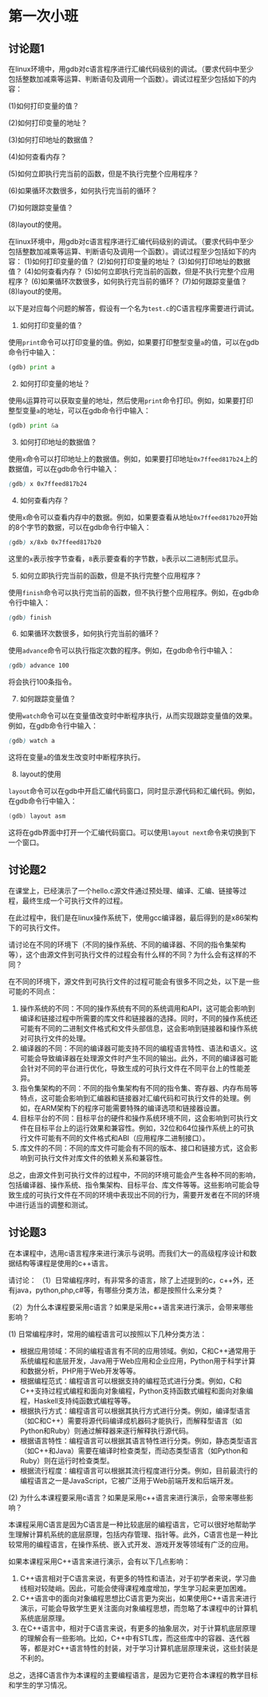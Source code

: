 # 第一次小班

## 讨论题1

在linux环境中，用gdb对c语言程序进行汇编代码级别的调试。（要求代码中至少包括整数加减乘等运算、判断语句及调用一个函数）。调试过程至少包括如下的内容：

(1)如何打印变量的值？

(2)如何打印变量的地址？

(3)如何打印地址的数据值？

(4)如何查看内存？

(5)如何立即执行完当前的函数，但是不执行完整个应用程序？

(6)如果循环次数很多，如何执行完当前的循环？

(7)如何跟踪变量值？

(8)layout的使用。



在linux环境中，用gdb对c语言程序进行汇编代码级别的调试。（要求代码中至少包括整数加减乘等运算、判断语句及调用一个函数）。调试过程至少包括如下的内容： (1)如何打印变量的值？ (2)如何打印变量的地址？ (3)如何打印地址的数据值？ (4)如何查看内存？ (5)如何立即执行完当前的函数，但是不执行完整个应用程序？ (6)如果循环次数很多，如何执行完当前的循环？ (7)如何跟踪变量值？ (8)layout的使用。

以下是对应每个问题的解答，假设有一个名为`test.c`的C语言程序需要进行调试。

1. 如何打印变量的值？

使用`print`命令可以打印变量的值。例如，如果要打印整型变量`a`的值，可以在gdb命令行中输入：

```python
(gdb) print a
```

2. 如何打印变量的地址？

使用`&`运算符可以获取变量的地址，然后使用`print`命令打印。例如，如果要打印整型变量`a`的地址，可以在gdb命令行中输入：

```python
(gdb) print &a
```

3. 如何打印地址的数据值？

使用`x`命令可以打印地址上的数据值。例如，如果要打印地址`0x7ffeed817b24`上的数据值，可以在gdb命令行中输入：

```scss
(gdb) x 0x7ffeed817b24
```

4. 如何查看内存？

使用`x`命令可以查看内存中的数据。例如，如果要查看从地址`0x7ffeed817b20`开始的8个字节的数据，可以在gdb命令行中输入：

```scss
(gdb) x/8xb 0x7ffeed817b20
```

这里的`x`表示按字节查看，`8`表示要查看的字节数，`b`表示以二进制形式显示。

5. 如何立即执行完当前的函数，但是不执行完整个应用程序？

使用`finish`命令可以执行完当前的函数，但不执行整个应用程序。例如，在gdb命令行中输入：

```scss
(gdb) finish
```

6. 如果循环次数很多，如何执行完当前的循环？

使用`advance`命令可以执行指定次数的程序。例如，在gdb命令行中输入：

```scss
(gdb) advance 100
```

将会执行100条指令。

7. 如何跟踪变量值？

使用`watch`命令可以在变量值改变时中断程序执行，从而实现跟踪变量值的效果。例如，在gdb命令行中输入：

```css
(gdb) watch a
```

这将在变量`a`的值发生改变时中断程序执行。

8. layout的使用

`layout`命令可以在gdb中开启汇编代码窗口，同时显示源代码和汇编代码。例如，在gdb命令行中输入：

```c
(gdb) layout asm
```

这将在gdb界面中打开一个汇编代码窗口。可以使用`layout next`命令来切换到下一个窗口。

## 讨论题2

在课堂上，已经演示了一个hello.c源文件通过预处理、编译、汇编、链接等过程，最终生成一个可执行文件的过程。

在此过程中，我们是在linux操作系统下，使用gcc编译器，最后得到的是x86架构下的可执行文件。

请讨论在不同的环境下（不同的操作系统、不同的编译器、不同的指令集架构等），这个由源文件到可执行文件的过程会有什么样的不同？为什么会有这样的不同？



在不同的环境下，源文件到可执行文件的过程可能会有很多不同之处，以下是一些可能的不同点：

1. 操作系统的不同：不同的操作系统有不同的系统调用和API，这可能会影响到编译和链接过程中所需要的库文件和链接器的选择。同时，不同的操作系统还可能有不同的二进制文件格式和文件头部信息，这会影响到链接器和操作系统对可执行文件的处理。
2. 编译器的不同：不同的编译器可能支持不同的编程语言特性、语法和语义。这可能会导致编译器在处理源文件时产生不同的输出。此外，不同的编译器可能会针对不同的平台进行优化，导致生成的可执行文件在不同平台上的性能差异。
3. 指令集架构的不同：不同的指令集架构有不同的指令集、寄存器、内存布局等特点，这可能会影响到汇编器和链接器对汇编代码和可执行文件的处理。例如，在ARM架构下的程序可能需要特殊的编译选项和链接器设置。
4. 目标平台的不同：目标平台的硬件和操作系统环境不同，这会影响到可执行文件在目标平台上的运行效果和兼容性。例如，32位和64位操作系统上的可执行文件可能有不同的文件格式和ABI（应用程序二进制接口）。
5. 库文件的不同：不同的库文件可能会有不同的版本、接口和链接方式，这会影响到可执行文件对库文件的依赖关系和兼容性。

总之，由源文件到可执行文件的过程中，不同的环境可能会产生各种不同的影响，包括编译器、操作系统、指令集架构、目标平台、库文件等等。这些影响可能会导致生成的可执行文件在不同的环境中表现出不同的行为，需要开发者在不同的环境中进行适当的调整和测试。

## 讨论题3

在本课程中，选用c语言程序来进行演示与说明。而我们大一的高级程序设计和数据结构等课程是使用的c++语言。

请讨论： （1）日常编程序时，有非常多的语言，除了上述提到的c，c++外，还有java，python,php,c#等，有哪些分类方法，都是按照什么来分类？

（2）为什么本课程要采用c语言？如果是采用c++语言来进行演示，会带来哪些影响？



(1) 日常编程序时，常用的编程语言可以按照以下几种分类方法：

* 根据应用领域：不同的编程语言有不同的应用领域。例如，C和C++通常用于系统编程和底层开发，Java用于Web应用和企业应用，Python用于科学计算和数据分析，PHP用于Web开发等等。
* 根据编程范式：编程语言可以根据支持的编程范式进行分类。例如，C和C++支持过程式编程和面向对象编程，Python支持函数式编程和面向对象编程，Haskell支持纯函数式编程等等。
* 根据执行方式：编程语言可以根据其执行方式进行分类。例如，编译型语言（如C和C++）需要将源代码编译成机器码才能执行，而解释型语言（如Python和Ruby）则通过解释器来逐行解释执行源代码。
* 根据语言特性：编程语言可以根据其语言特性进行分类。例如，静态类型语言（如C++和Java）需要在编译时检查类型，而动态类型语言（如Python和Ruby）则在运行时检查类型。
* 根据流行程度：编程语言可以根据其流行程度进行分类。例如，目前最流行的编程语言之一是JavaScript，它被广泛用于Web前端开发和后端开发。

(2) 为什么本课程要采用c语言？如果是采用c++语言来进行演示，会带来哪些影响？

本课程采用C语言是因为C语言是一种比较底层的编程语言，它可以很好地帮助学生理解计算机系统的底层原理，包括内存管理、指针等。此外，C语言也是一种比较常用的编程语言，在操作系统、嵌入式开发、游戏开发等领域有广泛的应用。

如果本课程采用C++语言来进行演示，会有以下几点影响：

1. C++语言相对于C语言来说，有更多的特性和语法，对于初学者来说，学习曲线相对较陡峭。因此，可能会使得课程难度增加，学生学习起来更加困难。
2. C++语言中的面向对象编程思想比C语言更为突出，如果使用C++语言来进行演示，可能会导致学生更关注面向对象编程思想，而忽略了本课程中的计算机系统底层原理。
3. 在C++语言中，相对于C语言来说，有更多的抽象层次，对于计算机底层原理的理解会有一些影响。比如，C++中有STL库，而这些库中的容器、迭代器等，都是对C++语言特性的封装，对于学习计算机底层原理来说，这些封装是不利的。

总之，选择C语言作为本课程的主要编程语言，是因为它更符合本课程的教学目标和学生的学习情况。
